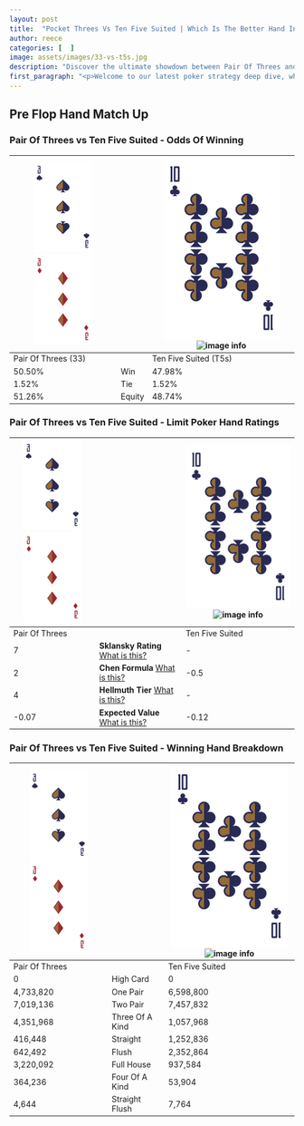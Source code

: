 ```yaml
---
layout: post
title:  "Pocket Threes Vs Ten Five Suited | Which Is The Better Hand In Poker? A Complete Guide"
author: reece
categories: [  ]
image: assets/images/33-vs-t5s.jpg
description: "Discover the ultimate showdown between Pair Of Threes and Ten Five Suited in poker! Uncover the odds, strategies, and scenarios where one hand triumphs over the other. Get ready to up your poker game with this thrilling analysis."
first_paragraph: "<p>Welcome to our latest poker strategy deep dive, where we're pitting two distinct hands against each other in a high-stakes showdown: Pair Of Threes vs Ten Five Suited.</p><p>In the dynamic world of poker, every decision counts, and knowing which hand holds the upper hand is key to your success at the table.</p><p>In this article, we'll dissect these two hands, explore the scenarios where one dominates the other, and equip you with the knowledge to make strategic choices that can tip the odds in your favor.</p><p>Get ready to unravel the intriguing dynamics of these poker hands and elevate your game to new heights.</p>"
---
```




[comment]: # (sp0)

## Pre Flop Hand Match Up

<div class="table hand-ratings" markdown="1"> 



### Pair Of Threes vs Ten Five Suited - Odds Of Winning


    
| ![image info](assets/images/hand1/3.png) ![image info](assets/images/hand1/3o.png) |  | ![image info](assets/images/hand2/T.png) ![image info](assets/images/hand2/5s.png) |
| -------- | -------- | -------- |
| Pair Of Threes (33) |  | Ten Five Suited (T5s) |
| 50.50% | Win | 47.98% |
| 1.52% | Tie | 1.52% |
| 51.26% | Equity | 48.74% |




[comment]: # (sp1)



### Pair Of Threes vs Ten Five Suited - Limit Poker Hand Ratings


    
| ![image info](assets/images/hand1/3.png) ![image info](assets/images/hand1/3o.png) |  | ![image info](assets/images/hand2/T.png) ![image info](assets/images/hand2/5s.png) |
| -------- | -------- | -------- |
| Pair Of Threes |  | Ten Five Suited |
| 7 | **Sklansky Rating** [What is this?](/sklansky-rating-explained) | - |
| 2 | **Chen Formula** [What is this?](/chen-formula-explained) | -0.5 |
| 4 | **Hellmuth Tier** [What is this?](/Hellmuth-tier-explained) | - |
| -0.07 | **Expected Value** [What is this?](/expected-value-explained) | -0.12 |




[comment]: # (sp2)



### Pair Of Threes vs Ten Five Suited - Winning Hand Breakdown


    
| ![image info](assets/images/hand1/3.png) ![image info](assets/images/hand1/3o.png) |  | ![image info](assets/images/hand2/T.png) ![image info](assets/images/hand2/5s.png) |
| -------- | -------- | -------- |
| Pair Of Threes |  | Ten Five Suited |
| 0 | High Card | 0 |
| 4,733,820 | One Pair | 6,598,800 |
| 7,019,136 | Two Pair | 7,457,832 |
| 4,351,968 | Three Of A Kind | 1,057,968 |
| 416,448 | Straight | 1,252,836 |
| 642,492 | Flush | 2,352,864 |
| 3,220,092 | Full House | 937,584 |
| 364,236 | Four Of A Kind | 53,904 |
| 4,644 | Straight Flush | 7,764 |




[comment]: # (sp3)



</div>

[comment]: # (sp4)



[comment]: # (sp5)

